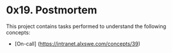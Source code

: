 # 0x19. Postmortem
This project contains tasks performed to understand the following concepts:
- [On-call] (https://intranet.alxswe.com/concepts/39)
